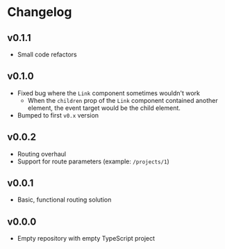 # Changelog

## v0.1.1

- Small code refactors

## v0.1.0

- Fixed bug where the `Link` component sometimes wouldn't work
    - When the `children` prop of the `Link` component contained another element, the event target would be the child
      element.
- Bumped to first `v0.x` version

## v0.0.2

- Routing overhaul
- Support for route parameters (example: `/projects/1`)

## v0.0.1

- Basic, functional routing solution

## v0.0.0

- Empty repository with empty TypeScript project
